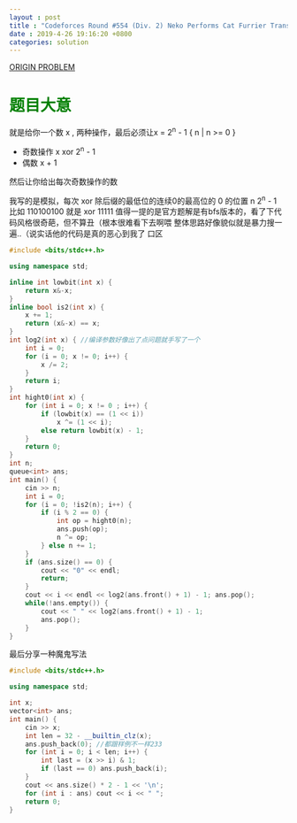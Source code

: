 ```yaml
---
layout : post
title : "Codeforces Round #554 (Div. 2) Neko Performs Cat Furrier Transform"
date : 2019-4-26 19:16:20 +0800
categories: solution
---
```


[ORIGIN PROBLEM](https://codeforces.com/contest/1152/problem/B)

# <font color="green"> 题目大意 </font>

就是给你一个数 x , 两种操作，最后必须让x = 2<sup>n</sup> - 1 { n | n >= 0 }
* 奇数操作 x xor 2<sup>n</sup> - 1
* 偶数 x + 1  

然后让你给出每次奇数操作的数

我写的是模拟，每次 xor 除后缀的最低位的连续0的最高位的 0 的位置 n 2<sup>n</sup> - 1  
比如 110100100 就是 xor 11111
值得一提的是官方题解是有bfs版本的，看了下代码风格很奇葩，但不算丑（根本很难看下去啊喂
整体思路好像貌似就是暴力搜一遍..（说实话他的代码是真的恶心到我了 口区
```cpp
#include <bits/stdc++.h>

using namespace std;

inline int lowbit(int x) {
    return x&-x;
}
inline bool is2(int x) {
    x += 1;
    return (x&-x) == x;
}
int log2(int x) { //编译参数好像出了点问题就手写了一个
    int i = 0;
    for (i = 0; x != 0; i++) {
        x /= 2;
    }
    return i;
}
int hight0(int x) {
    for (int i = 0; x != 0 ; i++) {
        if (lowbit(x) == (1 << i)) 
            x ^= (1 << i);
        else return lowbit(x) - 1;
    }
    return 0;
}
int n;
queue<int> ans;
int main() {
    cin >> n;
    int i = 0;
    for (i = 0; !is2(n); i++) {
        if (i % 2 == 0) {
            int op = hight0(n);
            ans.push(op);
            n ^= op;
        } else n += 1;
    }
    if (ans.size() == 0) {
        cout << "0" << endl;
        return;
    }
    cout << i << endl << log2(ans.front() + 1) - 1; ans.pop();
    while(!ans.empty()) { 
        cout << " " << log2(ans.front() + 1) - 1;
        ans.pop();
    }
}
```

最后分享一种魔鬼写法

```cpp
#include <bits/stdc++.h>

using namespace std;

int x;
vector<int> ans; 
int main() { 
    cin >> x;
    int len = 32 - __builtin_clz(x);
    ans.push_back(0); //都跟样例不一样233
    for (int i = 0; i < len; i++) {
        int last = (x >> i) & 1;
        if (last == 0) ans.push_back(i);
    } 
    cout << ans.size() * 2 - 1 << '\n';
    for (int i : ans) cout << i << " ";
    return 0;
} 
```